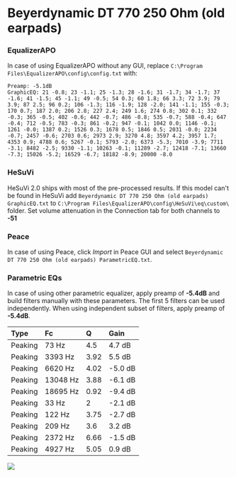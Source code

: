 # Beyerdynamic DT 770 250 Ohm (old earpads)

### EqualizerAPO
In case of using EqualizerAPO without any GUI, replace `C:\Program Files\EqualizerAPO\config\config.txt`
with:
```
Preamp: -5.1dB
GraphicEQ: 21 -0.8; 23 -1.1; 25 -1.3; 28 -1.6; 31 -1.7; 34 -1.7; 37 -1.6; 41 -1.5; 45 -1.1; 49 -0.5; 54 0.3; 60 1.8; 66 3.3; 72 3.9; 79 3.9; 87 2.5; 96 0.2; 106 -1.3; 116 -1.9; 128 -2.0; 141 -1.1; 155 -0.3; 170 0.7; 187 2.0; 206 2.8; 227 2.4; 249 1.6; 274 0.8; 302 0.1; 332 -0.3; 365 -0.5; 402 -0.6; 442 -0.7; 486 -0.8; 535 -0.7; 588 -0.4; 647 -0.4; 712 -0.5; 783 -0.3; 861 -0.2; 947 -0.1; 1042 0.0; 1146 -0.1; 1261 -0.0; 1387 0.2; 1526 0.3; 1678 0.5; 1846 0.5; 2031 -0.0; 2234 -0.7; 2457 -0.6; 2703 0.6; 2973 2.9; 3270 4.8; 3597 4.2; 3957 1.7; 4353 0.9; 4788 0.6; 5267 -0.1; 5793 -2.0; 6373 -5.3; 7010 -3.9; 7711 -3.1; 8482 -2.5; 9330 -1.1; 10263 -0.1; 11289 -2.7; 12418 -7.1; 13660 -7.3; 15026 -5.2; 16529 -6.7; 18182 -8.9; 20000 -8.0
```

### HeSuVi
HeSuVi 2.0 ships with most of the pre-processed results. If this model can't be found in HeSuVi add
`Beyerdynamic DT 770 250 Ohm (old earpads) GraphicEQ.txt` to `C:\Program Files\EqualizerAPO\config\HeSuVi\eq\custom\` folder.
Set volume attenuation in the Connection tab for both channels to **-51**

### Peace
In case of using Peace, click *Import* in Peace GUI and select `Beyerdynamic DT 770 250 Ohm (old earpads) ParametricEQ.txt`.

### Parametric EQs
In case of using other parametric equalizer, apply preamp of **-5.4dB** and build filters manually
with these parameters. The first 5 filters can be used independently.
When using independent subset of filters, apply preamp of **-5.4dB**.

| Type    | Fc       |    Q | Gain    |
|:--------|:---------|:-----|:--------|
| Peaking | 73 Hz    | 4.5  | 4.7 dB  |
| Peaking | 3393 Hz  | 3.92 | 5.5 dB  |
| Peaking | 6620 Hz  | 4.02 | -5.0 dB |
| Peaking | 13048 Hz | 3.88 | -6.1 dB |
| Peaking | 18695 Hz | 0.92 | -9.4 dB |
| Peaking | 33 Hz    | 2    | -2.1 dB |
| Peaking | 122 Hz   | 3.75 | -2.7 dB |
| Peaking | 209 Hz   | 3.6  | 3.2 dB  |
| Peaking | 2372 Hz  | 6.66 | -1.5 dB |
| Peaking | 4927 Hz  | 5.05 | 0.9 dB  |

![](https://raw.githubusercontent.com/jaakkopasanen/AutoEq/master/results/oratory1990/harman_over-ear_2018/Beyerdynamic%20DT%20770%20250%20Ohm%20(old%20earpads)/Beyerdynamic%20DT%20770%20250%20Ohm%20(old%20earpads).png)